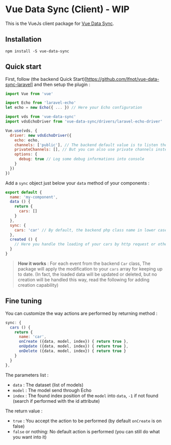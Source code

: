 # Vue Data Sync (Client) - WIP

This is the VueJs client package for [Vue Data Sync](https://github.com/Ifnot/vue-data-sync-laravel).

## Installation

    npm install -S vue-data-sync

## Quick start

First, follow (the backend Quick Start)[https://github.com/Ifnot/vue-data-sync-laravel] and then setup the plugin :

```js
import Vue from 'vue'

import Echo from 'laravel-echo'
let echo = new Echo({ ... }) // Here your Echo configuration

import vds from 'vue-data-sync'
import vdsEchoDriver from 'vue-data-sync/drivers/laravel-echo-driver'

Vue.use(vds, {
  driver: new vdsEchoDriver({
    echo: echo,
    channels: ['public'], // The backend default value is to listen the public "public" channel
    privateChannels: [], // But you can also use private channels instead
    options: {
      debug: true // Log some debug informations into console
    }
  })
})
```

Add a `sync` object just below your `data` method of your components :

```js
export default {
  name: 'my-component',
  data () {
    return {
      cars: []
    }
  },
  sync: {
    cars: 'car' // By default, the backend php class name in lower case
  },
  created () {
    // Here you handle the loading of your cars by http request or other ...
  }
}
```

> **How it works** : For each event from the backend `Car` class, The package will apply the modification 
to your `cars` array for keeping up to date. (In fact, the loaded data will be updated or deleted, but no 
creation will be handled this way, read the following for adding creation capability)

## Fine tuning

You can customize the way actions are performed by returning method :

```js
sync: {
  cars () {
    return {
      name: 'car',
      onCreate ({data, model, index}) { return true },
      onUpdate ({data, model, index}) { return true },
      onDelete ({data, model, index}) { return true }
    }
  }
},
```

The parameters list :
 * `data` : The dataset (list of models)
 * `model` : The model send through Echo
 * `index` : The found index position of the `model` into `data`, `-1` if not found (search if performed with the id attribute)
 
 The return value :
 * `true` : You accept the action to be performed (by default `onCreate` is on false)
 * `false` or nothing: No default action is performed (you can still do what you want into it)
 
 

